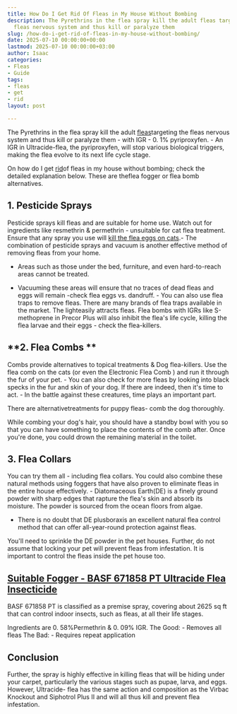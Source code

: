 ```yaml
---
title: How Do I Get Rid Of Fleas in My House Without Bombing
description: The Pyrethrins in the flea spray kill the adult fleas targeting the
  fleas nervous system and thus kill or paralyze them
slug: /how-do-i-get-rid-of-fleas-in-my-house-without-bombing/
date: 2025-07-10 00:00:00+00:00
lastmod: 2025-07-10 00:00:00+03:00
author: Isaac
categories:
- Fleas
- Guide
tags:
- fleas
- get
- rid
layout: post

---
```

The Pyrethrins in the flea spray kill the adult [fleas](https://pestpolicy.com/can-cats-get-fleas-in-the-winter/)targeting the fleas nervous system and thus kill or paralyze them - with IGR - 0. 1% pyriproxyfen. - An IGR in Ultracide-flea, the pyriproxyfen, will stop various biological triggers, making the flea evolve to its next life cycle stage.

On how do I get [rid](https://pestpolicy.com/getting-rid-of-fleas-in-the-carpet/)of fleas in my house without bombing; check the detailed explanation below. These are theflea fogger or flea bomb alternatives.

##  **1. Pesticide Sprays**

Pesticide sprays kill fleas and are suitable for home use. Watch out for ingredients like resmethrin & permethrin - unsuitable for cat flea treatment. Ensure that any spray you use will [kill the flea eggs on cats](https://pestpolicy.com/how-to-get-rid-of-flea-eggs-on-cats/).- The combination of pesticide sprays and vacuum is another effective method of removing fleas from your home.

- Areas such as those under the bed, furniture, and even hard-to-reach areas cannot be treated.

- Vacuuming these areas will ensure that no traces of dead fleas and eggs will remain -check flea eggs vs. dandruff. - You can also use flea traps to remove fleas. There are many brands of flea traps available in the market. The lighteasily attracts fleas. Flea bombs with IGRs like S-methoprene in Precor Plus will also inhibit the flea's life cycle, killing the flea larvae and their eggs - check the flea-killers.

##  **2. Flea Combs **

Combs provide alternatives to topical treatments & Dog flea-killers. Use the flea comb on the cats (or even the Electronic Flea Comb ) and run it through the fur of your pet. - You can also check for more fleas by looking into black specks in the fur and skin of your dog. If there are indeed, then it's time to act. - In the battle against these creatures, time plays an important part.

There are alternativetreatments for puppy fleas- comb the dog thoroughly.

While combing your dog's hair, you should have a standby bowl with you so that you can have something to place the contents of the comb after. Once you're done, you could drown the remaining material in the toilet.

##  **3. Flea Collars**

You can try them all - including flea collars. You could also combine these natural methods using foggers that have also proven to eliminate fleas in the entire house effectively. - Diatomaceous Earth(DE) is a finely ground powder with sharp edges that rapture the flea's skin and absorb its moisture. The powder is sourced from the ocean floors from algae.

- There is no doubt that DE plusboraxis an excellent natural flea control method that can offer all-year-round protection against fleas.

You'll need to sprinkle the DE powder in the pet houses. Further, do not assume that locking your pet will prevent fleas from infestation. It is important to control the fleas inside the pet house too.

##  [Suitable Fogger - BASF 671858 PT Ultracide Flea Insecticide](https://www.amazon.com/dp/B002QS0WDO/?tag=p-policy-20)

BASF 671858 PT is classified as a premise spray, covering about 2625 sq ft that can control indoor insects, such as fleas, at all their life stages.

Ingredients are 0. 58%Permethrin & 0. 09% IGR. The Good: - Removes all fleas The Bad: - Requires repeat application

##  Conclusion

Further, the spray is highly effective in killing fleas that will be hiding under your carpet, particularly the various stages such as pupae, larva, and eggs. However, Ultracide- flea has the same action and composition as the Virbac Knockout and Siphotrol Plus II and will all thus kill and prevent flea infestation.
